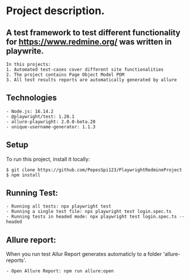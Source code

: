  # Project description. 
## A test framework to test different functionality for  https://www.redmine.org/ was written in playwrite. 
```
In this projects:
1. Automated test-cases cover different site functionalities
2. The project contains Page Object Model POM
3. All test results reports are automatically generated by allure
```
## Technologies
```
- Node.js: 16.14.2
- @playwright/test: 1.28.1
- allure-playwright: 2.0.0-beta.20
- unique-username-generator: 1.1.3
```

## Setup 
To run this project, install it locally:
```
$ git clone https://github.com/PepesSpi123/PlaywrightRedmineProject
$ npm install
```

## Running Test: 
```
- Running all tests: npx playwright test
- Running a single test file: npx playwright test login.spec.ts
- Running tests in headed mode: npx playwright test login.spec.ts --headed
```

## Allure report:
When you run test Allur Report generates automaticly to a folder 'allure-reports'.
```
- Open Allure Report: npm run allure:open
```



